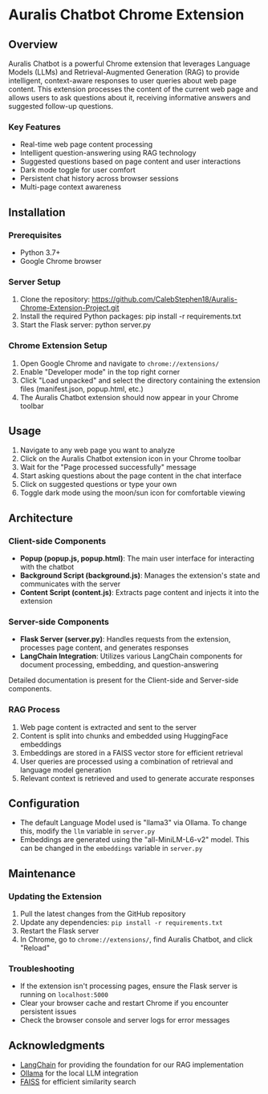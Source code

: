 # Auralis Chatbot Chrome Extension

## Overview

Auralis Chatbot is a powerful Chrome extension that leverages Language Models (LLMs) and Retrieval-Augmented Generation (RAG) to provide intelligent, context-aware responses to user queries about web page content. This extension processes the content of the current web page and allows users to ask questions about it, receiving informative answers and suggested follow-up questions. 

### Key Features

- Real-time web page content processing
- Intelligent question-answering using RAG technology
- Suggested questions based on page content and user interactions
- Dark mode toggle for user comfort
- Persistent chat history across browser sessions
- Multi-page context awareness

## Installation

### Prerequisites

- Python 3.7+
- Google Chrome browser

### Server Setup

1. Clone the repository: https://github.com/CalebStephen18/Auralis-Chrome-Extension-Project.git 
2. Install the required Python packages: pip install -r requirements.txt
3. Start the Flask server: python server.py

### Chrome Extension Setup

1. Open Google Chrome and navigate to `chrome://extensions/`
2. Enable "Developer mode" in the top right corner
3. Click "Load unpacked" and select the directory containing the extension files (manifest.json, popup.html, etc.)
4. The Auralis Chatbot extension should now appear in your Chrome toolbar

## Usage

1. Navigate to any web page you want to analyze
2. Click on the Auralis Chatbot extension icon in your Chrome toolbar
3. Wait for the "Page processed successfully" message
4. Start asking questions about the page content in the chat interface
5. Click on suggested questions or type your own
6. Toggle dark mode using the moon/sun icon for comfortable viewing

## Architecture

### Client-side Components

- **Popup (popup.js, popup.html)**: The main user interface for interacting with the chatbot
- **Background Script (background.js)**: Manages the extension's state and communicates with the server
- **Content Script (content.js)**: Extracts page content and injects it into the extension

### Server-side Components

- **Flask Server (server.py)**: Handles requests from the extension, processes page content, and generates responses
- **LangChain Integration**: Utilizes various LangChain components for document processing, embedding, and question-answering

Detailed documentation is present for the Client-side and Server-side components.

### RAG Process

1. Web page content is extracted and sent to the server
2. Content is split into chunks and embedded using HuggingFace embeddings
3. Embeddings are stored in a FAISS vector store for efficient retrieval
4. User queries are processed using a combination of retrieval and language model generation
5. Relevant context is retrieved and used to generate accurate responses

## Configuration

- The default Language Model used is "llama3" via Ollama. To change this, modify the `llm` variable in `server.py`
- Embeddings are generated using the "all-MiniLM-L6-v2" model. This can be changed in the `embeddings` variable in `server.py`

## Maintenance

### Updating the Extension

1. Pull the latest changes from the GitHub repository
2. Update any dependencies: `pip install -r requirements.txt`
3. Restart the Flask server
4. In Chrome, go to `chrome://extensions/`, find Auralis Chatbot, and click "Reload"

### Troubleshooting

- If the extension isn't processing pages, ensure the Flask server is running on `localhost:5000`
- Clear your browser cache and restart Chrome if you encounter persistent issues
- Check the browser console and server logs for error messages


## Acknowledgments

- [LangChain](https://github.com/hwchase17/langchain) for providing the foundation for our RAG implementation
- [Ollama](https://github.com/jmorganca/ollama) for the local LLM integration
- [FAISS](https://github.com/facebookresearch/faiss) for efficient similarity search
